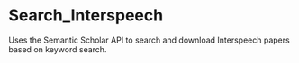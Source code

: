 # Search_Interspeech
Uses the Semantic Scholar API to search and download Interspeech papers based on keyword search.
